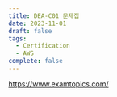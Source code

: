 ```yaml
---
title: DEA-C01 문제집
date: 2023-11-01
draft: false
tags:
  - Certification
  - AWS
complete: false
---
```

https://www.examtopics.com/

